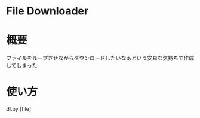 File Downloader
================

# 概要

ファイルをループさせながらダウンロードしたいなぁという安易な気持ちで作成してしまった

# 使い方

dl.py [file]

